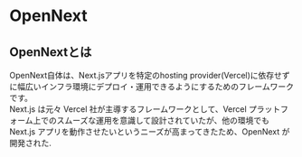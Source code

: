 # OpenNext　

## OpenNextとは

OpenNext自体は、Next.jsアプリを特定のhosting provider(Vercel)に依存せずに幅広いインフラ環境にデプロイ・運用できるようにするためのフレームワークです。  
Next.js は元々 Vercel 社が主導するフレームワークとして、Vercel プラットフォーム上でのスムーズな運用を意識して設計されていたが、他の環境でも Next.js アプリを動作させたいというニーズが高まってきたため、OpenNext が開発された.  
